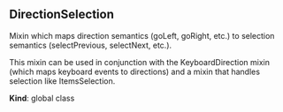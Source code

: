 <a name="DirectionSelection"></a>
## DirectionSelection
Mixin which maps direction semantics (goLeft, goRight, etc.) to selection
semantics (selectPrevious, selectNext, etc.).

This mixin can be used in conjunction with the KeyboardDirection mixin
(which maps keyboard events to directions) and a mixin that handles
selection like ItemsSelection.

**Kind**: global class  
